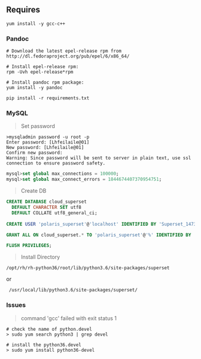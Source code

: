 ## Requires



```shel
yum install -y gcc-c++ 
```



### Pandoc

```
# Download the latest epel-release rpm from
http://dl.fedoraproject.org/pub/epel/6/x86_64/

# Install epel-release rpm:
rpm -Uvh epel-release*rpm

# Install pandoc rpm package:
yum install -y pandoc
```



```
pip install -r requirements.txt
```



### MySQL

> Set password

```shell
>mysqladmin password -u root -p
Enter password: [Lhfeilaile@01]
New password: [Lhfeilaile@01]
Confirm new password: 
Warning: Since password will be sent to server in plain text, use ssl connection to ensure password safety.
```



```sql
mysql>set global max_connections = 100000;
mysql>set global max_connect_errors = 1844674407370954751;
```



> Create DB 

```sql
CREATE DATABASE cloud_superset
  DEFAULT CHARACTER SET utf8
  DEFAULT COLLATE utf8_general_ci;
  
CREATE USER 'polaris_superset'@'localhost' IDENTIFIED BY 'Superset_1473';

GRANT ALL ON cloud_superset.* TO 'polaris_superset'@'%' IDENTIFIED BY 'Superset_1473';

FLUSH PRIVILEGES;
```





> Install Directory

`/opt/rh/rh-python36/root/lib/python3.6/site-packages/superset`

or

` /usr/local/lib/python3.6/site-packages/superset/`



### Issues

> command 'gcc' failed with exit status 1

```shell
# check the name of python.devel
> sudo yum search python3 | grep devel

# install the python36.devel
> sudo yum install python36-devel
```

